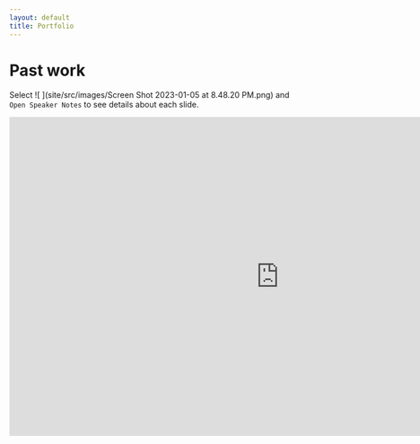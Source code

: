 ```yaml
---
layout: default
title: Portfolio
---
```


# Past work
Select ![ ](site/src/images/Screen Shot 2023-01-05 at 8.48.20 PM.png) and `Open Speaker Notes` to see details about each slide.

<iframe src="https://docs.google.com/presentation/d/e/2PACX-1vSp3HMRFhEFNmhFqMHPeqsgTWqRZvmCu8UdOIoeUpk8zhT2Nh8RFM7Un9P7aMOjMI0m2q_2p1tqZksh/embed?start=false&loop=true&delayms=3000" frameborder="0" width="960" height="569" allowfullscreen="true" mozallowfullscreen="true" webkitallowfullscreen="true"></iframe>
